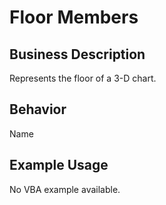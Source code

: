 # Floor Members

## Business Description
Represents the floor of a 3-D chart.

## Behavior
Name

## Example Usage
No VBA example available.
